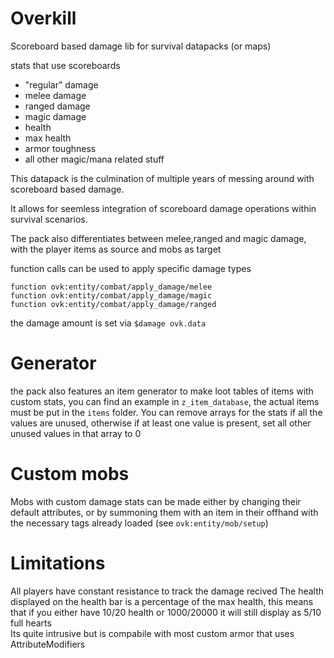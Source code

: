 # Overkill
Scoreboard based damage lib for survival datapacks (or maps)

stats that use scoreboards
- "regular" damage
- melee damage
- ranged damage
- magic damage
- health
- max health
- armor toughness
- all other magic/mana related stuff

This datapack is the culmination of multiple years of messing around with scoreboard based damage.

It allows for seemless integration of scoreboard damage operations within survival scenarios.

The pack also differentiates between melee,ranged and magic damage, with the player items as source and mobs as target

function calls can be used to apply specific damage types  
```
function ovk:entity/combat/apply_damage/melee
function ovk:entity/combat/apply_damage/magic
function ovk:entity/combat/apply_damage/ranged
```
the damage amount is set via `$damage ovk.data`

# Generator
the pack also features an item generator to make loot tables of items with custom stats, you can find an example in `z_item_database`, the actual items must be put in the `items` folder.
You can remove arrays for the stats if all the values are unused, otherwise if at least one value is present, set all other unused values in that array to 0

# Custom mobs
Mobs with custom damage stats can be made either by changing their default attributes, or by summoning them with an item in their offhand with the necessary tags already loaded (see `ovk:entity/mob/setup`)

# Limitations
All players have constant resistance to track the damage recived
The health displayed on the health bar is a percentage of the max health, this means that if you either have 10/20 health or 1000/20000 it will still display as 5/10 full hearts  
Its quite intrusive but is compabile with most custom armor that uses AttributeModifiers
